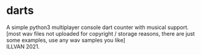 # darts
A simple python3 multiplayer console dart counter with musical support. <br>
[most wav files not uploaded for copyright / storage reasons, there are just some examples, use any wav samples you like] <br>
ILLVAN 2021.
